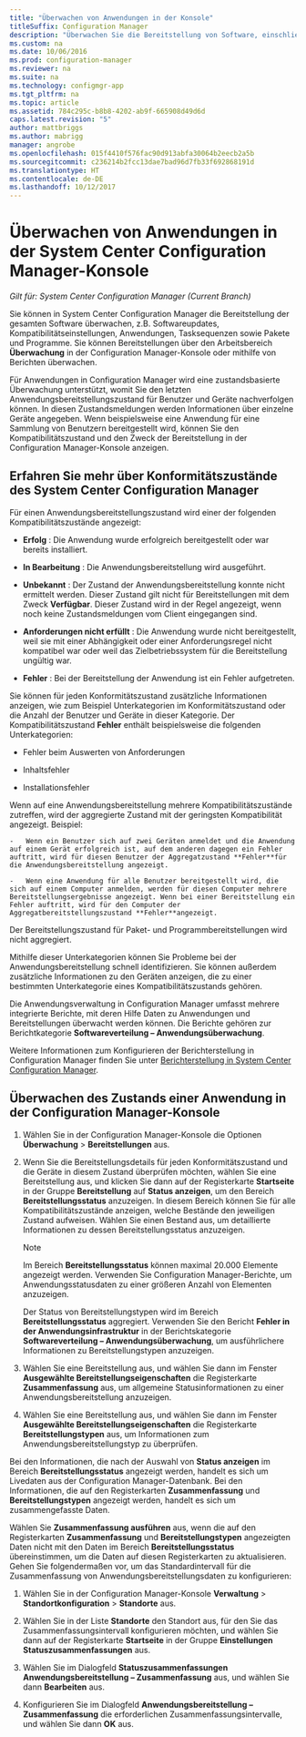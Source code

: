 ```yaml
---
title: "Überwachen von Anwendungen in der Konsole"
titleSuffix: Configuration Manager
description: "Überwachen Sie die Bereitstellung von Software, einschließlich Updates, Kompatibilitätseinstellungen und Anwendungen, mithilfe des Arbeitsbereichs „Überwachung“ in Configuration Manager."
ms.custom: na
ms.date: 10/06/2016
ms.prod: configuration-manager
ms.reviewer: na
ms.suite: na
ms.technology: configmgr-app
ms.tgt_pltfrm: na
ms.topic: article
ms.assetid: 784c295c-b8b8-4202-ab9f-665908d49d6d
caps.latest.revision: "5"
author: mattbriggs
ms.author: mabrigg
manager: angrobe
ms.openlocfilehash: 015f4410f576fac90d913abfa30064b2eecb2a5b
ms.sourcegitcommit: c236214b2fcc13dae7bad96d7fb33f692868191d
ms.translationtype: HT
ms.contentlocale: de-DE
ms.lasthandoff: 10/12/2017
---
```

# <a name="monitor-applications-from-the-system-center-configuration-manager-console"></a>Überwachen von Anwendungen in der System Center Configuration Manager-Konsole

*Gilt für: System Center Configuration Manager (Current Branch)*


Sie können in System Center Configuration Manager die Bereitstellung der gesamten Software überwachen, z.B. Softwareupdates, Kompatibilitätseinstellungen, Anwendungen, Tasksequenzen sowie Pakete und Programme. Sie können Bereitstellungen über den Arbeitsbereich **Überwachung** in der Configuration Manager-Konsole oder mithilfe von Berichten überwachen.  

 Für Anwendungen in Configuration Manager wird eine zustandsbasierte Überwachung unterstützt, womit Sie den letzten Anwendungsbereitstellungszustand für Benutzer und Geräte nachverfolgen können. In diesen Zustandsmeldungen werden Informationen über einzelne Geräte angegeben. Wenn beispielsweise eine Anwendung für eine Sammlung von Benutzern bereitgestellt wird, können Sie den Kompatibilitätszustand und den Zweck der Bereitstellung in der Configuration Manager-Konsole anzeigen.  

## <a name="learn-about-compliance-states-in-system-center-configuration-manager"></a>Erfahren Sie mehr über Konformitätszustände des System Center Configuration Manager
 Für einen Anwendungsbereitstellungszustand wird einer der folgenden Kompatibilitätszustände angezeigt:  

-   **Erfolg** : Die Anwendung wurde erfolgreich bereitgestellt oder war bereits installiert.  

-   **In Bearbeitung** : Die Anwendungsbereitstellung wird ausgeführt.  

-   **Unbekannt** : Der Zustand der Anwendungsbereitstellung konnte nicht ermittelt werden. Dieser Zustand gilt nicht für Bereitstellungen mit dem Zweck **Verfügbar**. Dieser Zustand wird in der Regel angezeigt, wenn noch keine Zustandsmeldungen vom Client eingegangen sind.  

-   **Anforderungen nicht erfüllt** : Die Anwendung wurde nicht bereitgestellt, weil sie mit einer Abhängigkeit oder einer Anforderungsregel nicht kompatibel war oder weil das Zielbetriebssystem für die Bereitstellung ungültig war.  

-   **Fehler** : Bei der Bereitstellung der Anwendung ist ein Fehler aufgetreten.  

Sie können für jeden Konformitätszustand zusätzliche Informationen anzeigen, wie zum Beispiel Unterkategorien im Konformitätszustand oder die Anzahl der Benutzer und Geräte in dieser Kategorie. Der Kompatibilitätszustand **Fehler** enthält beispielsweise die folgenden Unterkategorien:  

-   Fehler beim Auswerten von Anforderungen  

-   Inhaltsfehler  

-   Installationsfehler  

 Wenn auf eine Anwendungsbereitstellung mehrere Kompatibilitätszustände zutreffen, wird der aggregierte Zustand mit der geringsten Kompatibilität angezeigt. Beispiel:  

    -   Wenn ein Benutzer sich auf zwei Geräten anmeldet und die Anwendung auf einem Gerät erfolgreich ist, auf dem anderen dagegen ein Fehler auftritt, wird für diesen Benutzer der Aggregatzustand **Fehler**für die Anwendungsbereitstellung angezeigt.  

    -   Wenn eine Anwendung für alle Benutzer bereitgestellt wird, die sich auf einem Computer anmelden, werden für diesen Computer mehrere Bereitstellungsergebnisse angezeigt. Wenn bei einer Bereitstellung ein Fehler auftritt, wird für den Computer der Aggregatbereitstellungszustand **Fehler**angezeigt.  

Der Bereitstellungszustand für Paket- und Programmbereitstellungen wird nicht aggregiert.  

 Mithilfe dieser Unterkategorien können Sie Probleme bei der Anwendungsbereitstellung schnell identifizieren. Sie können außerdem zusätzliche Informationen zu den Geräten anzeigen, die zu einer bestimmten Unterkategorie eines Kompatibilitätszustands gehören.  

 Die Anwendungsverwaltung in Configuration Manager umfasst mehrere integrierte Berichte, mit deren Hilfe Daten zu Anwendungen und Bereitstellungen überwacht werden können. Die Berichte gehören zur Berichtkategorie **Softwareverteilung – Anwendungsüberwachung**.  

 Weitere Informationen zum Konfigurieren der Berichterstellung in Configuration Manager finden Sie unter [Berichterstellung in System Center Configuration Manager](../../core/servers/manage/reporting.md).  

## <a name="monitor-the-state-of-an-application-in-the-configuration-manager-console"></a>Überwachen des Zustands einer Anwendung in der Configuration Manager-Konsole  

1.  Wählen Sie in der Configuration Manager-Konsole die Optionen **Überwachung** > **Bereitstellungen** aus.  

3.  Wenn Sie die Bereitstellungsdetails für jeden Konformitätszustand und die Geräte in diesem Zustand überprüfen möchten, wählen Sie eine Bereitstellung aus, und klicken Sie dann auf der Registerkarte **Startseite** in der Gruppe **Bereitstellung** auf **Status anzeigen**, um den Bereich **Bereitstellungsstatus** anzuzeigen. In diesem Bereich können Sie für alle Kompatibilitätszustände anzeigen, welche Bestände den jeweiligen Zustand aufweisen. Wählen Sie einen Bestand aus, um detaillierte Informationen zu dessen Bereitstellungsstatus anzuzeigen.  

    > [!NOTE]  
    >  Im Bereich **Bereitstellungsstatus** können maximal 20.000 Elemente angezeigt werden. Verwenden Sie Configuration Manager-Berichte, um Anwendungsstatusdaten zu einer größeren Anzahl von Elementen anzuzeigen.  
    >   
    >  Der Status von Bereitstellungstypen wird im Bereich **Bereitstellungsstatus** aggregiert. Verwenden Sie den Bericht **Fehler in der Anwendungsinfrastruktur** in der Berichtskategorie **Softwareverteilung – Anwendungsüberwachung**, um ausführlichere Informationen zu Bereitstellungstypen anzuzeigen.  

4.  Wählen Sie eine Bereitstellung aus, und wählen Sie dann im Fenster **Ausgewählte Bereitstellungseigenschaften** die Registerkarte **Zusammenfassung** aus, um allgemeine Statusinformationen zu einer Anwendungsbereitstellung anzuzeigen.  

5.  Wählen Sie eine Bereitstellung aus, und wählen Sie dann im Fenster **Ausgewählte Bereitstellungseigenschaften** die Registerkarte **Bereitstellungstypen** aus, um Informationen zum Anwendungsbereitstellungstyp zu überprüfen.  

Bei den Informationen, die nach der Auswahl von **Status anzeigen** im Bereich **Bereitstellungsstatus** angezeigt werden, handelt es sich um Livedaten aus der Configuration Manager-Datenbank. Bei den Informationen, die auf den Registerkarten **Zusammenfassung** und **Bereitstellungstypen** angezeigt werden, handelt es sich um zusammengefasste Daten.

Wählen Sie **Zusammenfassung ausführen** aus, wenn die auf den Registerkarten **Zusammenfassung** und **Bereitstellungstypen** angezeigten Daten nicht mit den Daten im Bereich **Bereitstellungsstatus** übereinstimmen, um die Daten auf diesen Registerkarten zu aktualisieren. Gehen Sie folgendermaßen vor, um das Standardintervall für die Zusammenfassung von Anwendungsbereitstellungsdaten zu konfigurieren:  

1. Wählen Sie in der Configuration Manager-Konsole **Verwaltung** > **Standortkonfiguration** > **Standorte** aus.

2. Wählen Sie in der Liste **Standorte** den Standort aus, für den Sie das Zusammenfassungsintervall konfigurieren möchten, und wählen Sie dann auf der Registerkarte **Startseite** in der Gruppe **Einstellungen** **Statuszusammenfassungen** aus.

3. Wählen Sie im Dialogfeld **Statuszusammenfassungen** **Anwendungsbereitstellung – Zusammenfassung** aus, und wählen Sie dann **Bearbeiten** aus.  

4. Konfigurieren Sie im Dialogfeld **Anwendungsbereitstellung – Zusammenfassung** die erforderlichen Zusammenfassungsintervalle, und wählen Sie dann **OK** aus.  
